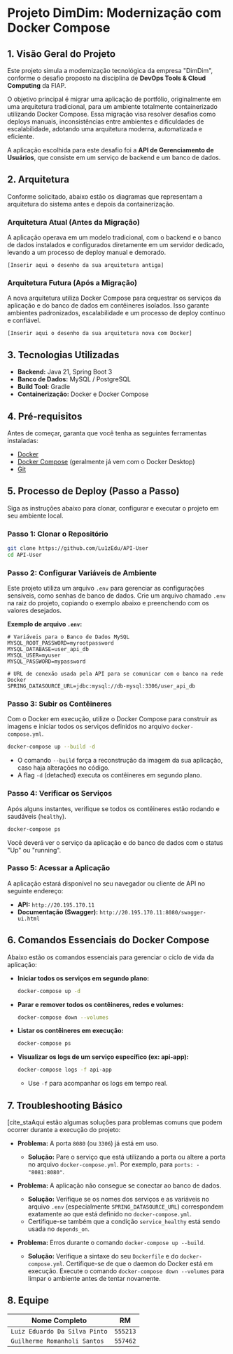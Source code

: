 # Projeto DimDim: Modernização com Docker Compose

## 1. Visão Geral do Projeto

Este projeto simula a modernização tecnológica da empresa "DimDim", conforme o desafio proposto na disciplina de **DevOps Tools & Cloud Computing** da FIAP.

O objetivo principal é migrar uma aplicação de portfólio, originalmente em uma arquitetura tradicional, para um ambiente totalmente containerizado utilizando Docker Compose.
Essa migração visa resolver desafios como deploys manuais, inconsistências entre ambientes e dificuldades de escalabilidade, adotando uma arquitetura moderna, automatizada e eficiente.

A aplicação escolhida para este desafio foi a **API de Gerenciamento de Usuários**, que consiste em um serviço de backend e um banco de dados.

## 2. Arquitetura

Conforme solicitado, abaixo estão os diagramas que representam a arquitetura do sistema antes e depois da containerização.

### Arquitetura Atual (Antes da Migração)

A aplicação operava em um modelo tradicional, com o backend e o banco de dados instalados e configurados diretamente em um servidor dedicado, levando a um processo de deploy manual e demorado.

`[Inserir aqui o desenho da sua arquitetura antiga]`

### Arquitetura Futura (Após a Migração)

A nova arquitetura utiliza Docker Compose para orquestrar os serviços da aplicação e do banco de dados em contêineres isolados.
Isso garante ambientes padronizados, escalabilidade e um processo de deploy contínuo e confiável.

`[Inserir aqui o desenho da sua arquitetura nova com Docker]`

## 3. Tecnologias Utilizadas

* **Backend:** Java 21, Spring Boot 3
* **Banco de Dados:** MySQL / PostgreSQL
* **Build Tool:** Gradle
* **Containerização:** Docker e Docker Compose

## 4. Pré-requisitos

Antes de começar, garanta que você tenha as seguintes ferramentas instaladas:
* [Docker](https://www.docker.com/get-started)
* [Docker Compose](https://docs.docker.com/compose/install/) (geralmente já vem com o Docker Desktop)
* [Git](https://git-scm.com/)

## 5. Processo de Deploy (Passo a Passo)

Siga as instruções abaixo para clonar, configurar e executar o projeto em seu ambiente local.

### Passo 1: Clonar o Repositório
```bash
git clone https://github.com/Lu1zEdu/API-User
cd API-User
```

### Passo 2: Configurar Variáveis de Ambiente
Este projeto utiliza um arquivo `.env` para gerenciar as configurações sensíveis, como senhas de banco de dados. Crie um arquivo chamado `.env` na raiz do projeto, copiando o exemplo abaixo e preenchendo com os valores desejados.

**Exemplo de arquivo `.env`:**
```env
# Variáveis para o Banco de Dados MySQL
MYSQL_ROOT_PASSWORD=myrootpassword
MYSQL_DATABASE=user_api_db
MYSQL_USER=myuser
MYSQL_PASSWORD=mypassword

# URL de conexão usada pela API para se comunicar com o banco na rede Docker
SPRING_DATASOURCE_URL=jdbc:mysql://db-mysql:3306/user_api_db
```

### Passo 3: Subir os Contêineres
Com o Docker em execução, utilize o Docker Compose para construir as imagens e iniciar todos os serviços definidos no arquivo `docker-compose.yml`.

```bash
docker-compose up --build -d
```
* O comando `--build` força a reconstrução da imagem da sua aplicação, caso haja alterações no código.
* A flag `-d` (detached) executa os contêineres em segundo plano.

### Passo 4: Verificar os Serviços
Após alguns instantes, verifique se todos os contêineres estão rodando e saudáveis (`healthy`).

```bash
docker-compose ps
```
Você deverá ver o serviço da aplicação e do banco de dados com o status "Up" ou "running".

### Passo 5: Acessar a Aplicação
A aplicação estará disponível no seu navegador ou cliente de API no seguinte endereço:

* **API:** `http://20.195.170.11`
* **Documentação (Swagger):** `http://20.195.170.11:8080/swagger-ui.html`

## 6. Comandos Essenciais do Docker Compose

Abaixo estão os comandos essenciais para gerenciar o ciclo de vida da aplicação:

* **Iniciar todos os serviços em segundo plano:**
    ```bash
    docker-compose up -d
    ```

* **Parar e remover todos os contêineres, redes e volumes:**
    ```bash
    docker-compose down --volumes
    ```

* **Listar os contêineres em execução:**
    ```bash
    docker-compose ps
    ```

* **Visualizar os logs de um serviço específico (ex: api-app):**
    ```bash
    docker-compose logs -f api-app
    ```
    * Use `-f` para acompanhar os logs em tempo real.

## 7. Troubleshooting Básico

[cite_staAqui estão algumas soluções para problemas comuns que podem ocorrer durante a execução do projeto:

* **Problema:** A porta `8080` (ou `3306`) já está em uso.
    * **Solução:** Pare o serviço que está utilizando a porta ou altere a porta no arquivo `docker-compose.yml`. Por exemplo, para `ports: - "8081:8080"`.

* **Problema:** A aplicação não consegue se conectar ao banco de dados.
    * **Solução:** Verifique se os nomes dos serviços e as variáveis no arquivo `.env` (especialmente `SPRING_DATASOURCE_URL`) correspondem exatamente ao que está definido no `docker-compose.yml`.
    * Certifique-se também que a condição `service_healthy` está sendo usada no `depends_on`.

* **Problema:** Erros durante o comando `docker-compose up --build`.
    * **Solução:** Verifique a sintaxe do seu `Dockerfile` e do `docker-compose.yml`. Certifique-se de que o daemon do Docker está em execução. Execute o comando `docker-compose down --volumes` para limpar o ambiente antes de tentar novamente.

## 8. Equipe

| Nome Completo        | RM      |
| -------------------- | ------- |
| `Luiz Eduardo Da Silva Pinto` | `555213` |
| `Guilherme Romanholi Santos` | `557462` |
